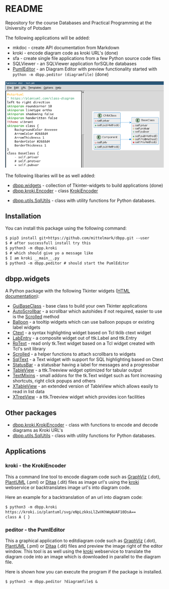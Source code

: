 # README

Repository for the course Databases and Practical Programming at the University of Potsdam

The following applications will be added:

* mkdoc - create API documentation from Markdown
* kroki - encode diagram code as kroki URL's (done)
* sfa   - create single file applications from a few Python source code files
* SQLViewer - an SQLViewer application forSQLite databases
* [PumlEditor](docs/dbpp.peditor.PumlEditor.md) - an Diagram Editor with preview functionality started with `python -m dbpp.peditor (diagramfile)` (done)

![PumlEditor](docs/peditor.png)

The following libaries will be as well added:

* [dbpp.widgets](docs/dbpp.widgets.md) - collection of Tkinter-widgets to build applications (done)
* [dbpp.kroki.Encoder](dbpp.kroki.KrokiEncoder) - class [KrokiEncoder](https://github.com/mittelmark/dbpp/blob/main/dbpp/kroki/KrokiEncoder.py)
- [dbpp.utils.SqlUtils](docs/dbpp.utils.SqlUtils.md) - class with utility functions for Python databases.

## Installation

You can install this package using the following command:

```
$ pip3 install git+https://github.com/mittelmark/dbpp.git --user
$ # after successfull install try this
$ python3 -m dbpp.kroki
$ # which should give yo a message like 
$ I am kroki __main__.py
$ python3 -m dbpp.peditor # should start the PumlEditor
```

## dbpp.widgets

A Python package with the following Tkinter widgets 
([HTML documentation](http://htmlpreview.github.io/?https://github.com/mittelmark/dbpp/blob/master/docs/dbpp.widgets.html)):

- [GuiBaseClass](docs/dbpp.widgets.GuiBaseClass.md) - base class to build your own Tkinter applications
- [AutoScrollbar](docs/dbpp.widgets.AutoScrollbar.md) - a scrollbar which autohides if not required, easier to use is the [Scrolled](dbpp.widgets.Scrolled.md) method
- [Balloon](docs/dbpp.widgets.Balloon.md) - a tooltip widgets which can use balloon popups or existing label widgets
- [Ctext](docs/dbpp.widgets.Ctext.md) - a syntax highlighting widget based on Tcl tklib ctext widget
- [LabEntry](docs/dbpp.widgets.LabEntry.md) - a composite widget out of ttk.Label and ttk.Entry 
- [RoText](docs/dbpp.widgets.RoText.md) - read only tk.Text widget based on a Tcl widget created with Tcl's snit library
- [Scrolled](docs/dbpp.widgets.Scrolled.md) - a helper functions to attach scrollbars to widgets
- [SqlText](docs/dbpp.widgets.SqlText.md) - a Text widget with support for SQL highlighting based on Ctext
- [StatusBar](docs/dbpp.widgets.StatusBar.md) - a statusbar having a label for messages and a progressbar
- [TableView](docs/dbpp.widgets.TableView.md) - a ttk.Treeview widget optimized for tabular output
- [TextMixins](docs/dbpp.widgets.TextMixins.md) - small addons for the tk.Text widget such as font increasing shortcuts, right click popups and others
- [XTableView](docs/dbpp.widgets.XTableView.md) - an extended version of TableView which allows easily to read in list data
- [XTreeView](docs/dbpp.widgets.XTreeView.md) - a ttk.Treeview widget which provides icon facilities

## Other packages
 

- [dbpp.kroki.KrokiEncoder](docs/dbpp.kroki.KrokiEncoder.md) - class with functions to encode and decode diagrams as Kroki URL's
- [dbpp.utils.SqlUtils](docs/dbpp.utils.SqlUtils.md) - class with utility functions for Python databases.

## Applications

### kroki - the KrokiEncoder

This a command line tool to encode diagram code such as [GraphViz](https://www.graphviz.org) (.dot), [PlantUML](https://www.plantuml.com) (.pml) or [Ditaa](https://github.com/stathissideris/ditaa) (.dit) files as image url's using the [kroki](https://kroki.io) webservice or backtranslates image url's into diagram code.

Here an example for a backtranslation of an url into diagram code:

```
$ python3 -m dbpp.kroki https://kroki.io/plantuml/svg/eNpLzkksLlZwVKhWqAUAF10DsA==
class A { }
```

### peditor - the PumlEditor

This a graphical application to editdiagram code such as [GraphViz](https://www.graphviz.org) (.dot), [PlantUML](https://www.plantuml.com) (.pml) or [Ditaa](https://github.com/stathissideris/ditaa) (.dit) files
and preview the image right of the editor window. This tool is as well using the [kroki](https://kroki.io) webservice to translate the diagram code
into an image which is downloaded in parallel to the diagram file.

Here is shown how you can execute the program if the package is installed.

```
$ python3 -m dbpp.peditor ?diagramfile$ &
```
